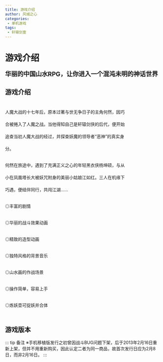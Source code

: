 ```yaml
---
title: 游戏介绍
author: 风城之心
categories:
 - 单机游戏
tags:
 - 轩辕剑壹
---
```


# 游戏介绍

<span style="font-size:20px;font-weight:bold;">华丽的中国山水RPG，让你进入一个混沌未明的神话世界</span>

<script setup>
import { ref } from 'vue'

const beta1 = ref([{
    info:[{
      label: '游戏类型',
      value: '角色扮演',
    },{
      label: '语言',
      value: '中文',
    },{
      label: 'CPU',
      value: '286以上',
    }, {
      label: '使用平台',
      value: 'DOS 3.0版以上',
    }, {
      label: '发行版本',
      value: '磁片／CD-ROM'
    }, {
      label: '操作方式',
      value: '键盘/大宇摇杆',
    }, {
      label: '建议售价',
      value: 'NT$570元(已绝版)'
    }, {
      label: '发行日期',
      value: '1994年2月8日'
    },{
        label: '硬盘空间',
      value: '12MB'
    }],
    name:'1994年原版',
    desc:'※另有發行日文版（1994年11月）與韓文版，但售價不明'
},{
    info:[{
      label: '游戏类型',
      value: '角色扮演',
    },{
      label: '语言',
      value: '中文/日文/韩文',
    },{
      label: '处理器',
      value: '1.8 GHz Processor',
    },
    {
      label: '最低内存',
      value: '128 MB 内存',
    },
    {
      label: '显卡',
      value: '3D graphics card compatible with DirectX 7',
    }, {
      label: '操作系统',
      value: 'Windows 7/ Windows 8/ Windows 10',
    }, {
      label: '零售价',
      value: 'NT$128元'
    }, {
      label: '发售日期',
      value: '2021年2月8日'
    },{
        label: '储存空间',
      value: '110MB可用空间'
    }],
    name:'2021年Steam版',
    desc:`Steam购买：<iframe src="https://store.steampowered.com/widget/1508740/" frameborder="0" width="100%" height="190"></iframe>`
},{
    info:[{
      label: '操作系统',
      value: '支持iPhone 4以上，iPad 1以上，iOS 4.3以上',
    }, {
      label: '零售价',
      value: 'NT$60元(1.99美元)'
    }, {
      label: '发售日期',
      value: '2021年2月8日'
    },{
        label: '容量',
      value: '1.43GB'
    },{
      label:'下载链接',
      value:`https://itunes.apple.com/tw/app/xuan-yuan-jian-er-dos-huai/id595559340?l=zh&mt=8（暫時下架）`
    }],
    name:'移动手机版本IOS版',
    desc:'※此手机移植版本，系以原电脑游戏版本完全移植，但为配合触控屏幕使用，增加了方向与选单专用的触控按钮，至于游戏内容与电脑版本完全相同'
}]);
</script>
## 游戏介绍
<div style="display:flex;flex-flow:row nowrap;">
<div style="line-height:40px;width:80%;padding-right:10px;">
<p>人魔大战的十七年后，原本过著与世无争日子的主角何然，因巧合被捲入了人魔之战。当他得知自己是轩辕剑侠的后代，便开始追查当初人魔大战的经过，并探查妖魔的领导者“恶神”的真实身分。</p>
<p>何然在旅途中，遇到了充满正义之心的年轻黑衣侠杨坤硕，与从小在凤凰塔长大被妖咒附身的美丽小姑娘江如红。三人在机缘下巧遇，便结伴同行，共闯江湖……</p>
<p>◎丰富的剧情</p>
<p>◎华丽的战斗效果动画</p>
<p>◎精致的造型动画</p>
<p>◎独特风格的背景音乐</p>
<p>◎山水画的作战场景</p>
<p>◎操作简单，容易上手</p>
<p>◎炼妖壶可捉妖并合体</p>
</div>
<div style="width:20%">
<a-image src="../../../public/img/games/swd2/swd2cover.jpg" />
</div>
</div>


## 游戏版本
<a-list class="list-demo-action-layout" :bordered="false" :data="beta1">
    <template #item="{ item }">
      <a-list-item class="list-demo-item" action-layout="vertical">
        <a-list-item-meta
          :title="item.name"
          :description="item.desc"
          :bordered="false"
        >
        <template #description>
    <a-descriptions :data="item.info" layout="inline-vertical" bordered/>
<span v-html="item.desc"></span>
        </template>
        </a-list-item-meta>
      </a-list-item>
    </template>
  </a-list>


::: tip 备注
※手机移植版发行之初曾因战斗BUG问题下架，后于2013年2月16日重新上架，但并不用重新购买，因此认定二者为同一商品，故首次发行日应为2月8日，而非2月16日。
:::